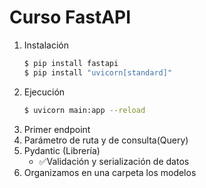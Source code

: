 #  Curso FastAPI

1. Instalación
    ```bash
   $ pip install fastapi
   $ pip install "uvicorn[standard]"
    ```
2. Ejecución
    ```bash
    $ uvicorn main:app --reload
    ```
3. Primer endpoint
4. Parámetro de ruta y de consulta(Query)
5. Pydantic (Librería)
   - ✅Validación y serialización de datos
6. Organizamos en una carpeta los modelos